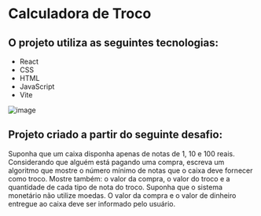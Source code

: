 # Calculadora de Troco

## O projeto utiliza as seguintes tecnologias:

- React
- CSS
- HTML
- JavaScript
- Vite

![image](https://github.com/marialuizalacerda/calculadoraDeTroco/assets/90807108/865577e5-132f-4244-99c5-04fa8820e781)

## Projeto criado a partir do seguinte desafio:
Suponha que um caixa disponha apenas de notas de 1, 10 e 100 reais. Considerando que alguém está pagando uma compra, escreva um algoritmo que mostre o número mínimo de notas que o caixa deve fornecer como troco.
Mostre também: o valor da compra, o valor do troco e a quantidade de cada tipo de nota do troco. Suponha que o sistema monetário não utilize moedas.
O valor da compra e o valor de dinheiro entregue ao caixa deve ser informado pelo usuário.
